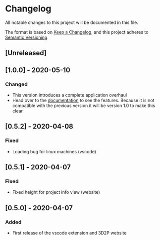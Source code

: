 # Changelog
All notable changes to this project will be documented in this file.

The format is based on [Keep a Changelog](https://keepachangelog.com/en/1.0.0/),
and this project adheres to [Semantic Versioning](https://semver.org/spec/v2.0.0.html).

## [Unreleased]

## [1.0.0] - 2020-05-10
### Changed
- This version introduces a complete application overhaul
- Head over to the [documentation](https://3d2p.net/Documentation) to see the features. Because it is not compatible with the previous version it will be version 1.0 to make this clear

## [0.5.2] - 2020-04-08
### Fixed
- Loading bug for linux machines (vscode)

## [0.5.1] - 2020-04-07
### Fixed
- Fixed height for project info view (website) 

## [0.5.0] - 2020-04-07
### Added
- First release of the vscode extension and 3D2P website
